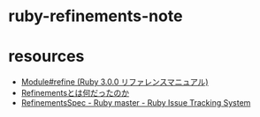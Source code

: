 # ruby-refinements-note

# resources
- [Module#refine (Ruby 3.0.0 リファレンスマニュアル)](https://docs.ruby-lang.org/ja/latest/method/Module/i/refine.html)
- [Refinementsとは何だったのか](https://magazine.rubyist.net/articles/0041/0041-200Special-refinement.html)
- [RefinementsSpec - Ruby master - Ruby Issue Tracking System](https://bugs.ruby-lang.org/projects/ruby-master/wiki/RefinementsSpec)
